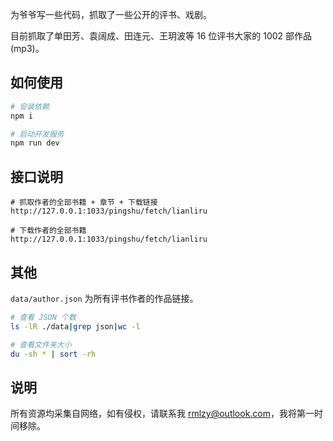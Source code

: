 为爷爷写一些代码，抓取了一些公开的评书、戏剧。

目前抓取了单田芳、袁阔成、田连元、王玥波等 16 位评书大家的 1002 部作品(mp3)。

## 如何使用
```bash
# 安装依赖
npm i

# 启动开发服务
npm run dev
```

## 接口说明
```
# 抓取作者的全部书籍 + 章节 + 下载链接
http://127.0.0.1:1033/pingshu/fetch/lianliru

# 下载作者的全部书籍
http://127.0.0.1:1033/pingshu/fetch/lianliru
```

## 其他

`data/author.json` 为所有评书作者的作品链接。

```bash
# 查看 JSON 个数
ls -lR ./data|grep json|wc -l

# 查看文件夹大小
du -sh * | sort -rh
```

## 说明
所有资源均采集自网络，如有侵权，请联系我 rmlzy@outlook.com，我将第一时间移除。
